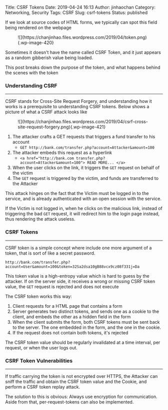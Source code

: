 Title: CSRF Tokens
Date: 2019-04-24 16:13
Author: jinhaochan
Category: Networking, Security
Tags: CSRF
Slug: csrf-tokens
Status: published

<!-- wp:paragraph -->

If we look at source codes of HTML forms, we typically can spot this field being rendered on the webpage

<!-- /wp:paragraph -->

<!-- wp:image {"id":420} -->

<figure class="wp-block-image">
![](https://chanjinhao.files.wordpress.com/2019/04/token.png){.wp-image-420}  

<figcaption>
  

</figcaption>
</figure>
<!-- /wp:image -->

<!-- wp:paragraph -->

Sometimes it doesn't have the name called CSRF Token, and it just appears as a random gibberish value being loaded.

<!-- /wp:paragraph -->

<!-- wp:paragraph -->

This post breaks down the purpose of the token, and what happens behind the scenes with the token

<!-- /wp:paragraph -->

<!-- wp:heading {"level":3} -->

### Understanding CSRF  

<!-- /wp:heading -->

<!-- wp:separator -->

------------------------------------------------------------------------

<!-- /wp:separator -->

</p>
<!-- wp:paragraph -->

CSRF stands for Cross-Site Request Forgery, and understanding how it works is a prerequisite to understanding CSRF tokens. Below shows a picture of what a CSRF attack looks like

<!-- /wp:paragraph -->

<!-- wp:image {"id":421} -->

<figure class="wp-block-image">
![](https://chanjinhao.files.wordpress.com/2019/04/csrf-cross-site-request-forgery.png){.wp-image-421}

</figure>
<!-- /wp:image -->

<!-- wp:list {"ordered":true} -->

1.  The attacker crafts a GET requests that triggers a fund transfer to his account
    -   `GET http://bank.com/transfer.php?account=Attacker&amount=100`
2.  The attacker embeds this request as a hyperlink
    -   `<a href="http://bank.com transfer.php?account=Attacker&amount=100"> READ MORE... </a>`</code>
3.  When the user clicks on the link, it triggers the `GET` request on behalf of the victim
4.  The `GET` request is triggered by the victim, and funds are transferred to the Attacker

<!-- /wp:list -->

<!-- wp:paragraph -->

This attack hinges on the fact that the Victim must be logged in to the service, and is already authenticated with an open session with the service.

<!-- /wp:paragraph -->

<!-- wp:paragraph -->

If the Victim is not logged in, when he clicks on the malicious link, instead of triggering the bad `GET` request, it will redirect him to the login page instead, thus rendering the attack useless.

<!-- /wp:paragraph -->

<!-- wp:heading {"level":3} -->

### CSRF Tokens

<!-- /wp:heading -->

<!-- wp:separator -->

------------------------------------------------------------------------

<!-- /wp:separator -->

</p>
<!-- wp:paragraph -->

CSRF token is a simple concept where include one more argument of a token, that is sort of like a secret password.

<!-- /wp:paragraph -->

<!-- wp:paragraph -->

`http://bank.com/transfer.php?account=User&amount=100&token=32Sa2dsa10gB88vcx9cz08f331j=Da`

<!-- /wp:paragraph -->

<!-- wp:paragraph -->

This token value is a high-entropy value which is hard to guess by the attacker. If on the server side, it receives a wrong or missing CSRF token value, the `GET` request is rejected and does not execute

<!-- /wp:paragraph -->

<!-- wp:paragraph -->

The CSRF token works this way:

<!-- /wp:paragraph -->

<!-- wp:list {"ordered":true} -->

1.  Client requests for a HTML page that contains a form
2.  Server generates two distinct tokens, and sends one as a cookie to the client, and embeds the other as a hidden field in the form
3.  When the client submits the form, both CSRF tokens must be sent back to the server. The one embedded in the form, and the one in the cookie.
4.  If the request does not contain both tokens, it's rejected

<!-- /wp:list -->

<!-- wp:paragraph -->

The CSRF token value should be regularly invalidated at a time interval, per request, or when the user logs out.

<!-- /wp:paragraph -->

<!-- wp:heading {"level":3} -->

### CSRF Token Vulnerabilities

<!-- /wp:heading -->

<!-- wp:separator -->

------------------------------------------------------------------------

<!-- /wp:separator -->

</p>
<!-- wp:paragraph -->

If traffic carrying the token is not encrypted over HTTPS, the Attacker can sniff the traffic and obtain the CSRF token value and the Cookie, and perform a CSRF token replay attack.

<!-- /wp:paragraph -->

<!-- wp:paragraph -->

The solution to this is obvious: Always use encryption for communication. Aside from that, per-request-tokens can also be implemented.

<!-- /wp:paragraph -->
